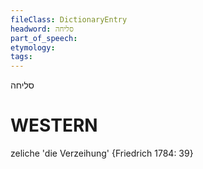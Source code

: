 ```yaml
---
fileClass: DictionaryEntry
headword: סליחה
part_of_speech: 
etymology: 
tags: 
---
```

סליחה

WESTERN
========

zeliche 'die Verzeihung' {Friedrich 1784: 39}